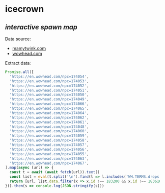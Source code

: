 # icecrown
*interactive spawn map*
----

Data source:
  - [mamytwink.com](https://www.mamytwink.com/actualite/invasion-du-fleau-horaires-de-lapparition-des-boss-de-la-couronne-de-glace#points-dapparitions)
  - [wowhead.com](https://fr.wowhead.com/)


Extract data:
```js
Promise.all([
  'https://en.wowhead.com/npc=174054',
  'https://en.wowhead.com/npc=174053',
  'https://en.wowhead.com/npc=174052',
  'https://en.wowhead.com/npc=174051',
  'https://en.wowhead.com/npc=174050',
  'https://en.wowhead.com/npc=174049',
  'https://en.wowhead.com/npc=174066',
  'https://en.wowhead.com/npc=174065',
  'https://en.wowhead.com/npc=174064',
  'https://en.wowhead.com/npc=174062',
  'https://en.wowhead.com/npc=174061',
  'https://en.wowhead.com/npc=174048',
  'https://en.wowhead.com/npc=174060',
  'https://en.wowhead.com/npc=174059',
  'https://en.wowhead.com/npc=174058',
  'https://en.wowhead.com/npc=174057',
  'https://en.wowhead.com/npc=174056',
  'https://en.wowhead.com/npc=174055',
  'https://en.wowhead.com/npc=174063',
  'https://en.wowhead.com/npc=174067',
].map(async (url) => {
  const t = await (await fetch(url)).text()
  const list = eval(t.split('\n').find(l => l.includes('WH.TERMS.drops')))
  return [url, list.data.filter(x => x.id !== 183200 && x.id !== 183616).map(x => [x.id, x.name, x.quality])]
})).then(s => console.log(JSON.stringify(s)))
```
